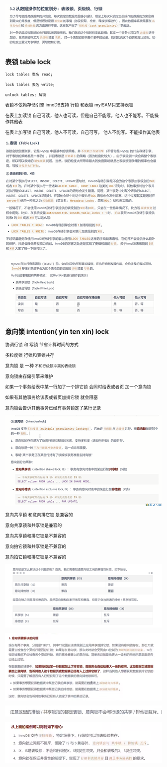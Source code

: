 ![img_340.png](img_340.png)

表锁 table lock
---

    lock tables 表名 read;

    lock tables 表名 write;

    unlock tables; 解锁

表锁不依赖存储引擎  innoDB支持 行锁 和表锁  myISAM只支持表锁

在表上加读锁 自己可读，他人也可读，但是自己不能写，他人也不能写。不能操作其他表

在表上加写锁 自己可读，他人不可读，自己可写， 他人不能写。不能操作其他表

![img_341.png](img_341.png)

![img_342.png](img_342.png)

意向锁 intention( yin ten xin) lock
---

协调行锁 和 写锁 节省计算时间的方式

多粒度锁 行锁和表锁共存

意向锁 是 一种 `不和行级锁冲突的表级锁`

意向锁由存储引擎来维护 

如果一个事务给表中某一行加了一个排它锁 会同时给表或者页 加一个意向锁 

如果有其他事务给该表或者页加排它锁 就会阻塞

意向锁会告诉其他事务已经有事务锁定了某行记录

![img_343.png](img_343.png)

意向共享锁 和意向排它锁 是兼容的 

意向共享锁和共享锁是兼容的

意向共享锁和排它锁是不兼容的

意向拍它锁和共享锁是不兼容的

意向拍它锁和排它锁是不兼容的

![img_345.png](img_345.png)

![img_344.png](img_344.png)

![img_346.png](img_346.png)

![img_347.png](img_347.png)